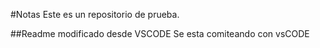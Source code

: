 #Notas
Este es un repositorio de prueba.

##Readme modificado desde VSCODE
Se esta comiteando con vsCODE
